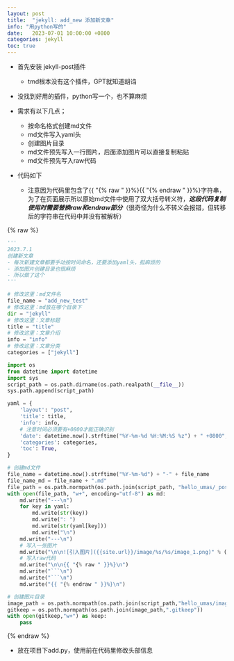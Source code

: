 ```yaml
---
layout: post
title:  "jekyll: add_new 添加新文章"
info: "用python写的"
date:   2023-07-01 10:00:00 +0800
categories: jekyll
toc: true
---
```




- 首先安装 jekyll-post插件
  - tmd根本没有这个插件，GPT就知道胡诌

- 没找到好用的插件，python写一个，也不算麻烦
- 需求有以下几点；
  - 按命名格式创建md文件
  - md文件写入yaml头
  - 创建图片目录
  - md文件预先写入一行图片，后面添加图片可以直接复制粘贴
  - md文件预先写入raw代码


- 代码如下
  - 注意因为代码里包含了{{ "{% raw " }}%}{{ "{% endraw " }}%}字符串，为了在页面展示所以原始md文件中使用了双大括号转义符，***这段代码复制使用时需要替换raw和endraw部分***（很奇怪为什么不转义会报错，但转移后的字符串在代码中并没有被解析）


{% raw %}
```py
'''
2023.7.1
创建新文章
- 每次新建文章都要手动按时间命名，还要添加yaml头，挺麻烦的
- 添加图片创建目录也很麻烦
- 所以做了这个
'''

# 修改这里：md文件名
file_name = "add_new_test"
# 修改这里：md放在哪个目录下
dir = "jekyll"
# 修改这里：文章标题
title = "title"
# 修改这里：文章介绍
info = "info"
# 修改这里：文章分类
categories = ["jekyll"]

import os
from datetime import datetime
import sys
script_path = os.path.dirname(os.path.realpath(__file__))
sys.path.append(script_path)

yaml = {
    'layout': "post",
    'title': title,
    'info': info,
    # 注意时间必须要有+0800才能正确识别
    'date': datetime.now().strftime("%Y-%m-%d %H:%M:%S %z") + " +0800",
    'categories': categories,
    'toc': True,
}

# 创建md文件
file_name = datetime.now().strftime("%Y-%m-%d") + "-" + file_name
file_name_md = file_name + ".md"
file_path = os.path.normpath(os.path.join(script_path, "hello_umas/_posts", dir, file_name_md))
with open(file_path, "w+", encoding="utf-8") as md:
    md.write("---\n")
    for key in yaml:
        md.write(str(key))
        md.write(": ")
        md.write(str(yaml[key]))
        md.write("\n")
    md.write("---\n")
    # 写入一张图片
    md.write("\n\n![引入图片]({{site.url}}/image/%s/%s/image_1.png)" % (dir, file_name))
    # 写入raw代码
    md.write("\n\n{{ "{% raw " }}%}\n")
    md.write("```\n")
    md.write("```\n")
    md.write("{{ "{% endraw " }}%}\n")

# 创建图片目录
image_path = os.path.normpath(os.path.join(script_path,"hello_umas/image",dir,file_name))
gitkeep = os.path.normpath(os.path.join(image_path,".gitkeep"))
with open(gitkeep,"w+") as keep:
    pass
```
{% endraw %}


- 放在项目下add.py，使用前在代码里修改头部信息


